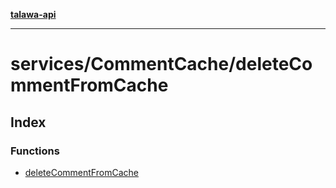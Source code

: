 [**talawa-api**](../../../README.md)

***

# services/CommentCache/deleteCommentFromCache

## Index

### Functions

- [deleteCommentFromCache](functions/deleteCommentFromCache.md)
